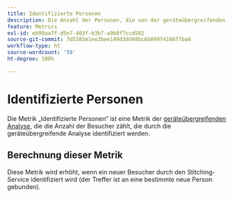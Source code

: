 ```yaml
---
title: Identifizierte Personen
description: Die Anzahl der Personen, die von der geräteübergreifenden Analyse identifiziert werden.
feature: Metrics
exl-id: eb98aa7f-d5e7-403f-b3b7-a9b0f7ccd502
source-git-commit: 7d5383e1ee3bee189d3dd48bc6b899f4108f7ba8
workflow-type: ht
source-wordcount: '58'
ht-degree: 100%

---
```


# Identifizierte Personen

Die Metrik „Identifizierte Personen“ ist eine Metrik der [geräteübergreifenden Analyse](../cda/overview.md), die die Anzahl der Besucher zählt, die durch die geräteübergreifende Analyse identifiziert werden.

## Berechnung dieser Metrik

Diese Metrik wird erhöht, wenn ein neuer Besucher durch den Stitching-Service identifiziert wird (der Treffer ist an eine bestimmte neue Person gebunden).
